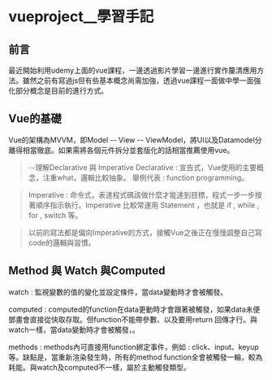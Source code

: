 # vueproject__學習手記

## 前言

最近開始利用udemy上面的vue課程，一邊透過影片學習一邊進行實作釐清應用方法。雖然之前有寫過js但有些基本概念尚需加強，透過vue課程一面做中學一面強化部分概念是目前的進行方式。

## Vue的基礎

Vue的架構為MVVM，即Model -- View -- ViewModel，將UI以及Datamodel分離得相當徹底。如果需將各個元件拆分並套版化的話相當推薦使用vue。

> --理解Declarative 與 Imperative
> Declarative : 宣告式，Vue使用的主要概念，注重what，邏輯比較抽象。
> 舉例代表 : function programming。

> Imperative : 命令式，表達程式碼該做什麼才能達到目標，程式一步一步按著順序指示執行。Imperative 比較常運用 Statement ，也就是 if , while , for , switch 等。

> 以前的寫法都是偏向Imperative的方式，接觸Vue之後正在慢慢調整自己寫code的邏輯與習慣。

## Method 與 Watch 與Computed

watch : 監視變數的值的變化並設定條件，當data變動時才會被觸發。

computed : computed的function在data更動時才會跟著被觸發，如果data未便鄧畫會直接從快取存取。但function不能帶參數、以及要用return 回傳才行。與watch一樣，當data變動時才會被觸發，。

methods : methods內可直接用function綁定事件，例如 : click、input、keyup等。缺點是，當重新渲染發生時，所有的method function全會被觸發一輪，較為耗能。與watch及computed不一樣，屬於主動觸發類型。

